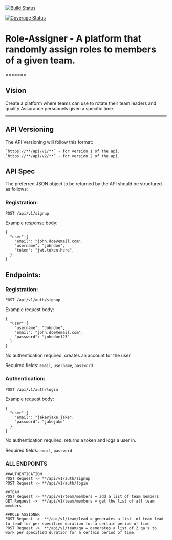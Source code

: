 [![Build Status](https://travis-ci.com/NedyUdombat/Role-Assigner.svg?branch=develop)](https://travis-ci.com/NedyUdombat/Role-Assigner)

[![Coverage Status](https://coveralls.io/repos/github/NedyUdombat/Role-Assigner/badge.svg?branch=develop)](https://coveralls.io/github/NedyUdombat/Role-Assigner?branch=develop)

# Role-Assigner - A platform that randomly assign roles to members of a given team.
=======

## Vision
Create a platform where teams can use to rotate their team leaders and quality Assurance personnels given a specific time.

---


## API Versioning
The API Versioning will follow this format:

```
`https://**/api/v1/**` - for version 1 of the api.
`https://**/api/v2/**` - for version 2 of the api.
```

## API Spec
The preferred JSON object to be returned by the API should be structured as follows:


### Registration:

`POST /api/v1/signup`

Example response body:

```source-json
{
  "user":{
    "email": "john.doe@email.com",
    "username": "johndoe",
    "token": "jwt.token.here",
  }
}
```

Endpoints:
----------

### Registration:

`POST /api/v1/auth/signup`

Example request body:

```source-json
{
  "user":{
    "username": "Johndoe",
    "email": "john.doe@email.com",
    "password": "johndoe123"
  }
}
```

No authentication required, creates an account for the user

Required fields: `email`, `username`, `password`



### Authentication:

`POST /api/v1/auth/login`

Example request body:

```source-json
{
  "user":{
    "email": "jake@jake.jake",
    "password": "jakejake"
  }
}
```

No authentication required, returns a token and logs a user in.

Required fields: `email`, `password`

### ALL ENDPOINTS

```
##AUTHENTICATION
POST Request -> **/api/v1/auth/signup
POST Request -> **/api/v1/auth/login

##TEAM
POST Request -> **/api/v1/team/members = add a list of team members
GET Request ->  **/api/v1/team/members = get the list of all team members

##ROLE ASSIGNER
POST Request ->  **/api/v1/team/lead = generates a list  of team lead to lead for per specified duration for a certain period of time
POST Request ->  **/api/v1/team/qa = generates a list of 2 qa's to work per specified duration for a certain period of time.

```
